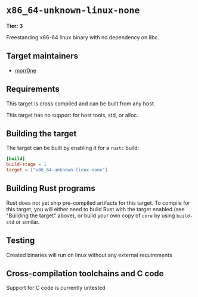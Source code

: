 # `x86_64-unknown-linux-none`

**Tier: 3**

Freestanding x86-64 linux binary with no dependency on libc.

## Target maintainers

- [morr0ne](https://github.com/morr0ne/)

## Requirements

This target is cross compiled and can be built from any host.

This target has no support for host tools, std, or alloc.

## Building the target

The target can be built by enabling it for a `rustc` build:

```toml
[build]
build-stage = 1
target = ["x86_64-unknown-linux-none"]
```

## Building Rust programs

Rust does not yet ship pre-compiled artifacts for this target. To compile for
this target, you will either need to build Rust with the target enabled (see
"Building the target" above), or build your own copy of `core` by using
`build-std` or similar.

## Testing

Created binaries will run on linux without any external requirements

## Cross-compilation toolchains and C code

Support for C code is currently untested
